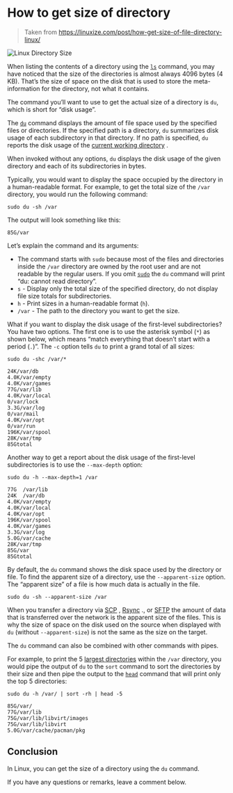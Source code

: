 # How to get size of directory
> Taken from https://linuxize.com/post/how-get-size-of-file-directory-linux/

![Linux Directory Size](https://linuxize.com/post/how-get-size-of-file-directory-linux/featured_hucd36108798c08f9994d20b4bbb0e2c5b_26724_768x0_resize_q75_lanczos.jpg)

When listing the contents of a directory using the [`ls`](https://linuxize.com/post/how-to-list-files-in-linux-using-the-ls-command/) command, you may have noticed that the size of the directories is almost always 4096 bytes (4 KB). That’s the size of space on the disk that is used to store the meta-information for the directory, not what it contains.

The command you’ll want to use to get the actual size of a directory is `du`, which is short for “disk usage”.

The [`du`](https://linuxize.com/post/du-command-in-linux/) command displays the amount of file space used by the specified files or directories. If the specified path is a directory, `du` summarizes disk usage of each subdirectory in that directory. If no path is specified, `du` reports the disk usage of the [current working directory](https://linuxize.com/post/current-working-directory/) .

When invoked without any options, `du` displays the disk usage of the given directory and each of its subdirectories in bytes.

Typically, you would want to display the space occupied by the directory in a human-readable format. For example, to get the total size of the `/var` directory, you would run the following command:

```
sudo du -sh /var
```

The output will look something like this:

```
85G/var
```

Let’s explain the command and its arguments:

-   The command starts with `sudo` because most of the files and directories inside the `/var` directory are owned by the root user and are not readable by the regular users. If you omit [`sudo`](https://linuxize.com/post/sudo-command-in-linux/) the `du` command will print “du: cannot read directory”.
-   `s` - Display only the total size of the specified directory, do not display file size totals for subdirectories.
-   `h` - Print sizes in a human-readable format (`h`).
-   `/var` - The path to the directory you want to get the size.

What if you want to display the disk usage of the first-level subdirectories? You have two options. The first one is to use the asterisk symbol (`*`) as shown below, which means “match everything that doesn’t start with a period (`.`)”. The `-c` option tells `du` to print a grand total of all sizes:

```
sudo du -shc /var/*
```

```
24K/var/db
4.0K/var/empty
4.0K/var/games
77G/var/lib
4.0K/var/local
0/var/lock
3.3G/var/log
0/var/mail
4.0K/var/opt
0/var/run
196K/var/spool
28K/var/tmp
85Gtotal
```

Another way to get a report about the disk usage of the first-level subdirectories is to use the `--max-depth` option:

```
sudo du -h --max-depth=1 /var
```

```
77G  /var/lib
24K  /var/db
4.0K/var/empty
4.0K/var/local
4.0K/var/opt
196K/var/spool
4.0K/var/games
3.3G/var/log
5.0G/var/cache
28K/var/tmp
85G/var
85Gtotal
```

By default, the `du` command shows the disk space used by the directory or file. To find the apparent size of a directory, use the `--apparent-size` option. The “apparent size” of a file is how much data is actually in the file.

```
sudo du -sh --apparent-size /var
```

When you transfer a directory via [SCP](https://linuxize.com/post/how-to-use-scp-command-to-securely-transfer-files/) , [Rsync](https://linuxize.com/post/how-to-use-rsync-for-local-and-remote-data-transfer-and-synchronization/) ., or [SFTP](https://linuxize.com/post/how-to-use-linux-sftp-command-to-transfer-files/) the amount of data that is transferred over the network is the apparent size of the files. This is why the size of space on the disk used on the source when displayed with `du` (without `--apparent-size`) is not the same as the size on the target.

The `du` command can also be combined with other commands with pipes.

For example, to print the 5 [largest directories](https://linuxize.com/post/find-large-files-in-linux/) within the `/var` directory, you would pipe the output of `du` to the `sort` command to sort the directories by their size and then pipe the output to the [`head`](https://linuxize.com/post/linux-head-command/) command that will print only the top 5 directories:

```
sudo du -h /var/ | sort -rh | head -5
```

```
85G/var/
77G/var/lib
75G/var/lib/libvirt/images
75G/var/lib/libvirt
5.0G/var/cache/pacman/pkg
```

## Conclusion

In Linux, you can get the size of a directory using the `du` command.

If you have any questions or remarks, leave a comment below.